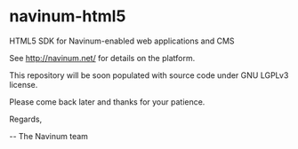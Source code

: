 navinum-html5
=============

HTML5 SDK for Navinum-enabled web applications and CMS

See http://navinum.net/ for details on the platform.

This repository will be soon populated with source code under GNU LGPLv3 license.

Please come back later and thanks for your patience.

Regards,

--
The Navinum team
